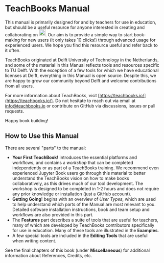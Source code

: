 # TeachBooks Manual

This manual is primarily designed for and by teachers for use in education, but should be a useful resource for anyone interested in creating and collaborating on <a href="https://jupyterbook.org/"><img  style="display:inline-block; height:1.5em; width:auto; transform:translate(0, -0.15em)" src="images/logo-wide.svg" alt="Jupyter book"></a>. Our aim is to provide a simple way to start book-making for new users (it only takes 10 clicks!) through advanced usage for experienced users. We hope you find this resource useful and refer back to it often.

TeachBooks originated at Delft University of Technology in the Netherlands, and some of the material in this Manual reflects tools and resources specific to TU Delft. With the exception of a few tools for which we have educational licenses at Delft, everything in this Manual is open source. Despite this, we are happy to grow our community beyond Delft and welcome contributions from all users.

For more information about TeachBooks, visit [https://teachbooks.io/](https://teachbooks.io/). Do not hesitate to reach out via email at [info@teachbooks.io](mailto:teachbooks@tudelft.nl) or contribute on GitHub via discussions, issues or pull requests.

Happy book building!

## How to Use this Manual

There are several "parts" to the manual:
- **Your First TeachBook!** introduces the essential platforms and workflows, and contains a _workshop_ that can be completed independently or as part of a TeachBooks training. We recommend even experienced Jupyter Book users go through this material to better understand the TeachBooks vision on how to make books collaboratively, as this drives much of our tool development. The workshop is designed to be completed in 1-2 hours and does not require any prior knowledge or installation (just a GitHub account).
- **Getting Going!** begins with an overview of _User Types_, which are used to help understand which parts of the Manual are most relevant to you. Detailed software installation instructions, book and team setup and workflows are also provided in this part.
- The **Features** part describes a suite of tools that are useful for teachers, many of which are developed by TeachBooks contributors specifically for use in education. Many of these tools are illustrated in the **Examples**.
- A few special tools are included in the **Editing Tools** that are useful when writing content.

See the final chapters of this book (under **Miscellaneous**) for additional information about References, Credits, etc.